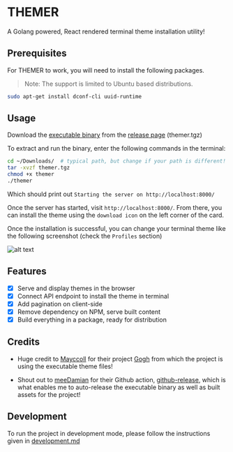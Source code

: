 # THEMER

A Golang powered, React rendered terminal theme installation utility!

## Prerequisites

For THEMER to work, you will need to install the following packages.

> Note: The support is limited to Ubuntu based distributions.

```bash
sudo apt-get install dconf-cli uuid-runtime
```

## Usage

Download the [executable binary](https://github.com/jonti09/themer/releases/download/latest/themer.tgz) from the [release page](https://github.com/jonti09/themer/releases/tag/latest) (themer.tgz)

To extract and run the binary, enter the following commands in the terminal:

```bash
cd ~/Downloads/  # typical path, but change if your path is different!
tar -xvzf themer.tgz
chmod +x themer
./themer
```

Which should print out `Starting the server on http://localhost:8000/`

Once the server has started, visit `http://localhost:8000/`. From there, you can install the theme using the `download icon` on the left corner of the card.

Once the installation is successful, you can change your terminal theme like the following screenshot (check the `Profiles` section)

![alt text](https://github.com/jonti09/themer/blob/main/assets/images/theme-selection.png?raw=true)

## Features

- [x] Serve and display themes in the browser
- [x] Connect API endpoint to install the theme in terminal
- [x] Add pagination on client-side
- [x] Remove dependency on NPM, serve built content
- [x] Build everything in a package, ready for distribution

## Credits

- Huge credit to [Mayccoll](https://github.com/Mayccoll) for their project [Gogh](https://github.com/Mayccoll/Gogh) from which the project is using the executable theme files!

- Shout out to [meeDamian](https://github.com/meeDamian/) for their Github action, [github-release](https://github.com/meeDamian/github-release), which is what enables me to auto-release the executable binary as well as built assets for the project!

## Development

To run the project in development mode, please follow the instructions given in [development.md](https://github.com/jonti09/themer/blob/main/development.md)
